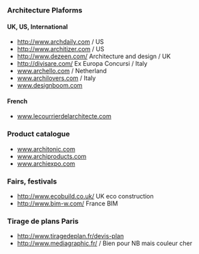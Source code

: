 ### Architecture Plaforms

#### UK, US, International
* http://www.archdaily.com / US
* http://www.architizer.com / US
* http://www.dezeen.com/ Architecture and design / UK
* http://divisare.com/ Ex Europa Concursi / Italy
* www.archello.com / Netherland
* www.archilovers.com / Italy
* www.designboom.com

#### French 
* www.lecourrierdelarchitecte.com

### Product catalogue
* www.architonic.com
* www.archiproducts.com
* www.archiexpo.com

### Fairs, festivals

* http://www.ecobuild.co.uk/ UK eco construction
* http://www.bim-w.com/ France BIM

### Tirage de plans Paris 

* http://www.tiragedeplan.fr/devis-plan
* http://www.mediagraphic.fr/ / Bien pour NB mais couleur cher
